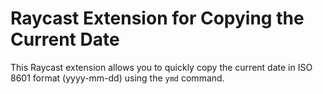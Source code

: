 # Raycast Extension for Copying the Current Date

This Raycast extension allows you to quickly copy the current date in ISO 8601
format (yyyy-mm-dd) using the `ymd` command.
